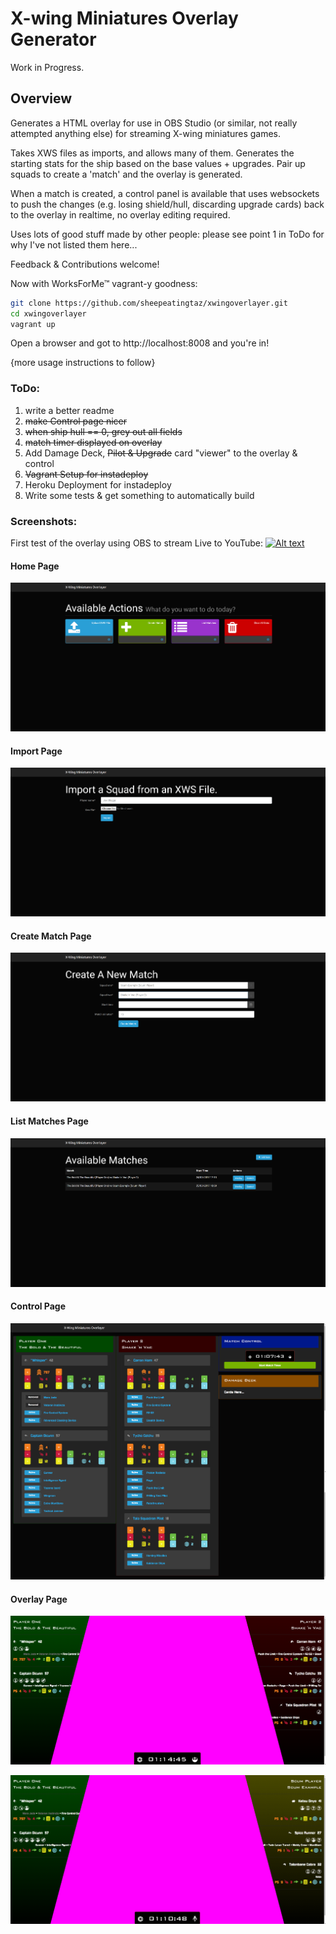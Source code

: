 # X-wing Miniatures Overlay Generator
Work in Progress.

## Overview
Generates a HTML overlay for use in OBS Studio (or similar, not really attempted anything else) for streaming X-wing miniatures games.

Takes XWS files as imports, and allows many of them. Generates the starting stats for the ship based on the base values + upgrades. Pair up squads to create a 'match' and the overlay is generated.

When a match is created, a control panel is available that uses websockets to push the changes (e.g. losing shield/hull, discarding upgrade cards) back to the overlay in realtime, no overlay editing required.

Uses lots of good stuff made by other people: please see point 1 in ToDo for why I've not listed them here...

Feedback & Contributions welcome!

Now with WorksForMe™ vagrant-y goodness:

```bash
git clone https://github.com/sheepeatingtaz/xwingoverlayer.git
cd xwingoverlayer
vagrant up
```

Open a browser and got to http://localhost:8008 and you're in!

{more usage instructions to follow}


### ToDo:
1. write a better readme
2. ~~make Control page nicer~~
3. ~~when ship hull == 0, grey out all fields~~
4. ~~match timer displayed on overlay~~
5. Add Damage Deck, ~~Pilot & Upgrade~~ card "viewer" to the overlay & control
6. ~~Vagrant Setup for instadeploy~~
7. Heroku Deployment for instadeploy
8. Write some tests & get something to automatically build 

### Screenshots:
First test of the overlay using OBS to stream Live to YouTube: 
[![Alt text](https://img.youtube.com/vi/VID/0.jpg)](https://www.youtube.com/watch?v=kfZpG1Zfmmk "Stream test")

#### Home Page
![Home Page](screenshots/home.png?raw=true "Home Page")

#### Import Page
![Import Page](screenshots/import.png?raw=true "Import Page")

#### Create Match Page
![Create Match Page](screenshots/create.png?raw=true "Create Match Page")

#### List Matches Page
![List Matches Page](screenshots/list.png?raw=true "List Matches  Page")

#### Control Page
![Control Page](screenshots/control.png?raw=true "Control Page")

#### Overlay Page
![Overlay Page](screenshots/overlay2.png?raw=true "Overlay Page")

![Overlay Page](screenshots/overlay.png?raw=true "Overlay Page")
